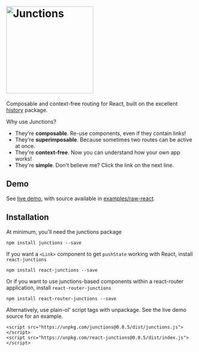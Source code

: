 # <a href='https://github.com/jamesknelson/junctions/blob/master/README.md'><img src='https://raw.githubusercontent.com/jamesknelson/junctions/master/media/logo-title-dark.png' alt="Junctions" width='232'></a>

Composable and context-free routing for React, built on the excellent [history](https://github.com/mjackson/history) package.

Why use Junctions?

- They're **composable**. Re-use components, even if they contain links!
- They're **superimposable**. Because sometimes two routes can be active at once.
- They're **context-free**. Now you can understand how your own app works!
- They're **simple**. Don't believe me? Click the link on the next line.

## Demo

See [live demo](http://jamesknelson.com/react-junctions-example/), with source available in [examples/raw-react](https://github.com/jamesknelson/junctions/tree/master/examples/raw-react).

## Installation

At minimum, you'll need the junctions package

```
npm install junctions --save
```

If you want a `<Link>` component to get `pushState` working with React, install `react-junctions`

```
npm install react-junctions --save
```

Or if you want to use junctions-based components within a react-router application, install `react-router-junctions`

```
npm install react-router-junctions --save
```

Alternatively, use plain-ol' script tags with unpackage. See the live demo source for an example.

```
<script src="https://unpkg.com/junctions@0.0.5/dist/junctions.js"></script>
<script src="https://unpkg.com/react-junctions@0.0.5/dist/index.js"></script>
```

